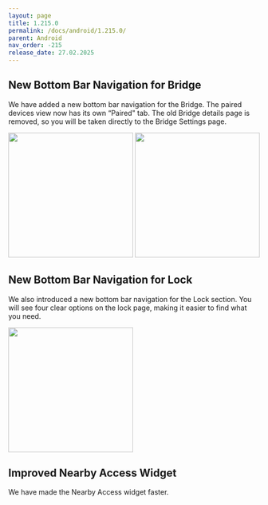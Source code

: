 ```yaml
---
layout: page
title: 1.215.0
permalink: /docs/android/1.215.0/
parent: Android
nav_order: -215
release_date: 27.02.2025
---
```


## New Bottom Bar Navigation for Bridge
We have added a new bottom bar navigation for the Bridge. The paired devices view now has its own “Paired" tab. The old Bridge details page is removed, so you will be taken directly to the Bridge Settings page.

<img src="/tedee-release-notes/docs/android/assets/1.215.0_bridge_paired_devices.png" width="250">
<img src="/tedee-release-notes/docs/android/assets/1.215.0_bridge_settings.png" width="250">

## New Bottom Bar Navigation for Lock
We also introduced a new bottom bar navigation for the Lock section. You will see four clear options on the lock page, making it easier to find what you need.

<img src="/tedee-release-notes/docs/android/assets/1.215.0_lock_details.png" width="250">

## Improved Nearby Access Widget
We have made the Nearby Access widget faster.